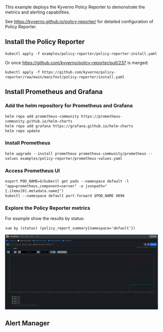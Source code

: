 
This example deploys the Kyverno Policy Reporter to demonstrate the metrics and alerting
capabilities.

See https://kyverno.github.io/policy-reporter/ for detailed configuration of Policy Reporter.

## Install the Policy Reporter

```shell
kubectl apply -f examples/policy-reporter/policy-reporter-install.yaml
```

Or once https://github.com/kyverno/policy-reporter/pull/237 is merged:

```shell
kubectl apply -f https://github.com/kyverno/policy-reporter/raw/main/manifest/policy-reporter/install.yaml
```

## Install Prometheus and Grafana

### Add the helm repository for Prometheus and Grafana

```shell
helm repo add prometheus-community https://prometheus-community.github.io/helm-charts
helm repo add grafana https://grafana.github.io/helm-charts
helm repo update
```

### Install Prometheus

```shell
helm upgrade --install prometheus prometheus-community/prometheus --values examples/policy-reporter/prometheus-values.yaml
```

### Access Prometheus UI

```shell
export POD_NAME=$(kubectl get pods --namespace default -l "app=prometheus,component=server" -o jsonpath="{.items[0].metadata.name}")
kubectl --namespace default port-forward $POD_NAME 9090
```

### Explore the Policy Reporter metrics

For example show the results by status:

`sum by (status) (policy_report_summary{namespace='default'})`

![prometheus-metrics-screenshot.png](prometheus-metrics-screenshot.png)


## Alert Manager

